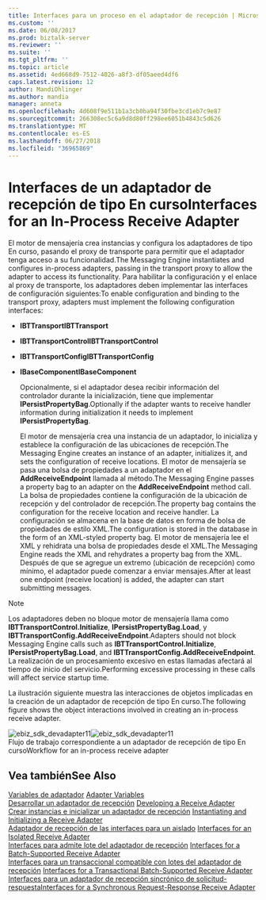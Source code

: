 ```yaml
---
title: Interfaces para un proceso en el adaptador de recepción | Microsoft Docs
ms.custom: ''
ms.date: 06/08/2017
ms.prod: biztalk-server
ms.reviewer: ''
ms.suite: ''
ms.tgt_pltfrm: ''
ms.topic: article
ms.assetid: 4ed668d9-7512-4026-a8f3-df05aeed4df6
caps.latest.revision: 12
author: MandiOhlinger
ms.author: mandia
manager: anneta
ms.openlocfilehash: 4d608f9e511b1a3cb0ba94f30fbe3cd1eb7c9e87
ms.sourcegitcommit: 266308ec5c6a9d8d80ff298ee6051b4843c5d626
ms.translationtype: MT
ms.contentlocale: es-ES
ms.lasthandoff: 06/27/2018
ms.locfileid: "36965869"
---
```

# <a name="interfaces-for-an-in-process-receive-adapter"></a><span data-ttu-id="a8727-102">Interfaces de un adaptador de recepción de tipo En curso</span><span class="sxs-lookup"><span data-stu-id="a8727-102">Interfaces for an In-Process Receive Adapter</span></span>
<span data-ttu-id="a8727-103">El motor de mensajería crea instancias y configura los adaptadores de tipo En curso, pasando el proxy de transporte para permitir que el adaptador tenga acceso a su funcionalidad.</span><span class="sxs-lookup"><span data-stu-id="a8727-103">The Messaging Engine instantiates and configures in-process adapters, passing in the transport proxy to allow the adapter to access its functionality.</span></span> <span data-ttu-id="a8727-104">Para habilitar la configuración y el enlace al proxy de transporte, los adaptadores deben implementar las interfaces de configuración siguientes:</span><span class="sxs-lookup"><span data-stu-id="a8727-104">To enable configuration and binding to the transport proxy, adapters must implement the following configuration interfaces:</span></span>  
  
- <span data-ttu-id="a8727-105">**IBTTransport**</span><span class="sxs-lookup"><span data-stu-id="a8727-105">**IBTTransport**</span></span>  
  
- <span data-ttu-id="a8727-106">**IBTTransportControl**</span><span class="sxs-lookup"><span data-stu-id="a8727-106">**IBTTransportControl**</span></span>  
  
- <span data-ttu-id="a8727-107">**IBTTransportConfig**</span><span class="sxs-lookup"><span data-stu-id="a8727-107">**IBTTransportConfig**</span></span>  
  
- <span data-ttu-id="a8727-108">**IBaseComponent**</span><span class="sxs-lookup"><span data-stu-id="a8727-108">**IBaseComponent**</span></span>  
  
  <span data-ttu-id="a8727-109">Opcionalmente, si el adaptador desea recibir información del controlador durante la inicialización, tiene que implementar **IPersistPropertyBag**.</span><span class="sxs-lookup"><span data-stu-id="a8727-109">Optionally if the adapter wants to receive handler information during initialization it needs to implement **IPersistPropertyBag**.</span></span>  
  
  <span data-ttu-id="a8727-110">El motor de mensajería crea una instancia de un adaptador, lo inicializa y establece la configuración de las ubicaciones de recepción.</span><span class="sxs-lookup"><span data-stu-id="a8727-110">The Messaging Engine creates an instance of an adapter, initializes it, and sets the configuration of receive locations.</span></span> <span data-ttu-id="a8727-111">El motor de mensajería se pasa una bolsa de propiedades a un adaptador en el **AddReceiveEndpoint** llamada al método.</span><span class="sxs-lookup"><span data-stu-id="a8727-111">The Messaging Engine passes a property bag to an adapter on the **AddReceiveEndpoint** method call.</span></span> <span data-ttu-id="a8727-112">La bolsa de propiedades contiene la configuración de la ubicación de recepción y del controlador de recepción.</span><span class="sxs-lookup"><span data-stu-id="a8727-112">The property bag contains the configuration for the receive location and receive handler.</span></span> <span data-ttu-id="a8727-113">La configuración se almacena en la base de datos en forma de bolsa de propiedades de estilo XML.</span><span class="sxs-lookup"><span data-stu-id="a8727-113">The configuration is stored in the database in the form of an XML-styled property bag.</span></span> <span data-ttu-id="a8727-114">El motor de mensajería lee el XML y rehidrata una bolsa de propiedades desde el XML.</span><span class="sxs-lookup"><span data-stu-id="a8727-114">The Messaging Engine reads the XML and rehydrates a property bag from the XML.</span></span> <span data-ttu-id="a8727-115">Después de que se agregue un extremo (ubicación de recepción) como mínimo, el adaptador puede comenzar a enviar mensajes.</span><span class="sxs-lookup"><span data-stu-id="a8727-115">After at least one endpoint (receive location) is added, the adapter can start submitting messages.</span></span>  
  
> [!NOTE]
>  <span data-ttu-id="a8727-116">Los adaptadores deben no bloque motor de mensajería llama como **IBTTransportControl.Initialize**, **IPersistPropertyBag.Load**, y **IBTTransportConfig.AddReceiveEndpoint**.</span><span class="sxs-lookup"><span data-stu-id="a8727-116">Adapters should not block Messaging Engine calls such as **IBTTransportControl.Initialize**, **IPersistPropertyBag.Load**, and **IBTTransportConfig.AddReceiveEndpoint**.</span></span> <span data-ttu-id="a8727-117">La realización de un procesamiento excesivo en estas llamadas afectará al tiempo de inicio del servicio.</span><span class="sxs-lookup"><span data-stu-id="a8727-117">Performing excessive processing in these calls will affect service startup time.</span></span>  
  
 <span data-ttu-id="a8727-118">La ilustración siguiente muestra las interacciones de objetos implicadas en la creación de un adaptador de recepción de tipo En curso.</span><span class="sxs-lookup"><span data-stu-id="a8727-118">The following figure shows the object interactions involved in creating an in-process receive adapter.</span></span>  
  
 <span data-ttu-id="a8727-119">![](../core/media/ebiz-sdk-devadapter11.gif "ebiz_sdk_devadapter11")</span><span class="sxs-lookup"><span data-stu-id="a8727-119">![](../core/media/ebiz-sdk-devadapter11.gif "ebiz_sdk_devadapter11")</span></span>  
<span data-ttu-id="a8727-120">Flujo de trabajo correspondiente a un adaptador de recepción de tipo En curso</span><span class="sxs-lookup"><span data-stu-id="a8727-120">Workflow for an in-process receive adapter</span></span>  
  
## <a name="see-also"></a><span data-ttu-id="a8727-121">Vea también</span><span class="sxs-lookup"><span data-stu-id="a8727-121">See Also</span></span>  
 <span data-ttu-id="a8727-122">[Variables de adaptador](../core/adapter-variables.md) </span><span class="sxs-lookup"><span data-stu-id="a8727-122">[Adapter Variables](../core/adapter-variables.md) </span></span>  
 <span data-ttu-id="a8727-123">[Desarrollar un adaptador de recepción](../core/developing-a-receive-adapter.md) </span><span class="sxs-lookup"><span data-stu-id="a8727-123">[Developing a Receive Adapter](../core/developing-a-receive-adapter.md) </span></span>  
 <span data-ttu-id="a8727-124">[Crear instancias e inicializar un adaptador de recepción](../core/instantiating-and-initializing-a-receive-adapter.md) </span><span class="sxs-lookup"><span data-stu-id="a8727-124">[Instantiating and Initializing a Receive Adapter](../core/instantiating-and-initializing-a-receive-adapter.md) </span></span>  
 <span data-ttu-id="a8727-125">[Adaptador de recepción de las interfaces para un aislado](../core/interfaces-for-an-isolated-receive-adapter.md) </span><span class="sxs-lookup"><span data-stu-id="a8727-125">[Interfaces for an Isolated Receive Adapter](../core/interfaces-for-an-isolated-receive-adapter.md) </span></span>  
 <span data-ttu-id="a8727-126">[Interfaces para admite lote del adaptador de recepción](../core/interfaces-for-a-batch-supported-receive-adapter.md) </span><span class="sxs-lookup"><span data-stu-id="a8727-126">[Interfaces for a Batch-Supported Receive Adapter](../core/interfaces-for-a-batch-supported-receive-adapter.md) </span></span>  
 <span data-ttu-id="a8727-127">[Interfaces para un transaccional compatible con lotes del adaptador de recepción](../core/interfaces-for-a-transactional-batch-supported-receive-adapter.md) </span><span class="sxs-lookup"><span data-stu-id="a8727-127">[Interfaces for a Transactional Batch-Supported Receive Adapter](../core/interfaces-for-a-transactional-batch-supported-receive-adapter.md) </span></span>  
 [<span data-ttu-id="a8727-128">Interfaces para un adaptador de recepción sincrónico de solicitud-respuesta</span><span class="sxs-lookup"><span data-stu-id="a8727-128">Interfaces for a Synchronous Request-Response Receive Adapter</span></span>](../core/interfaces-for-a-synchronous-request-response-receive-adapter.md)